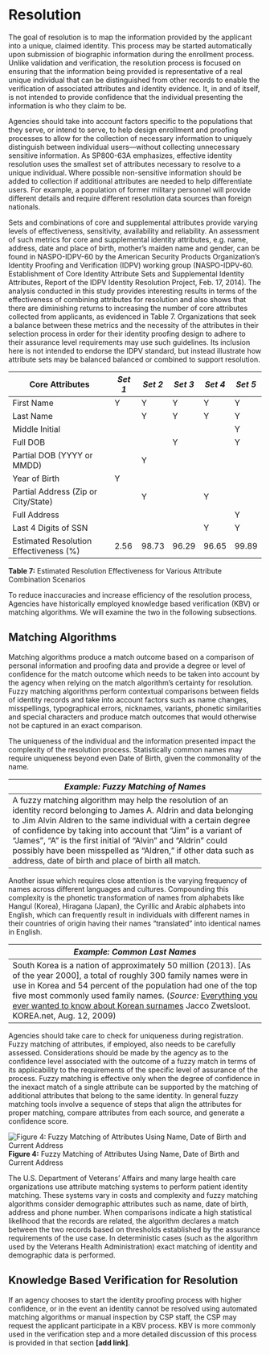 # Resolution

The goal of resolution is to map the information provided by the applicant into a unique, claimed identity. This process may be started automatically upon submission of biographic information during the enrollment process. Unlike validation and verification, the resolution process is focused on ensuring that the information being provided is representative of a real unique individual that can be distinguished from other records to enable the verification of associated attributes and identity evidence. It, in and of itself, is not intended to provide confidence that the individual presenting the information is who they claim to be.

Agencies should take into account factors specific to the populations that they serve, or intend to serve, to help design enrollment and proofing processes to allow for the collection of necessary information to uniquely distinguish between individual users—without collecting unnecessary sensitive information. As SP800-63A emphasizes, effective identity resolution uses the smallest set of attributes necessary to resolve to a unique individual. Where possible non-sensitive information should be added to collection if additional attributes are needed to help differentiate users. For example, a population of former military personnel will provide different details and require different resolution data sources than foreign nationals.

Sets and combinations of core and supplemental attributes provide varying levels of effectiveness, sensitivity, availability and reliability. An assessment of such metrics for core and supplemental identity attributes, e.g. name, address, date and place of birth, mother’s maiden name and gender, can be found in NASPO-IDPV-60 by the American Security Products Organization’s Identity Proofing and Verification (IDPV) working group (NASPO-IDPV-60. Establishment of Core Identity Attribute Sets and Supplemental Identity Attributes, Report of the IDPV Identity Resolution Project, Feb. 17, 2014). The analysis conducted in this study provides interesting results in terms of the effectiveness of combining attributes for resolution and also shows that there are diminishing returns to increasing the number of core attributes collected from applicants, as evidenced in Table 7. Organizations that seek a balance between these metrics and the necessity of the attributes in their selection process in order for their identity proofing design to adhere to their assurance level requirements may use such guidelines. Its inclusion here is not intended to endorse the IDPV standard, but instead illustrate how attribute sets may be balanced balanced or combined to support resolution. 

| **Core Attributes** | *Set 1* | *Set 2* | *Set 3* | *Set 4* | *Set 5* |
| --- | --- | --- | --- | --- | --- |
| First Name | Y | Y | Y | Y | Y |
| Last Name |  | Y | Y | Y | Y |
| Middle Initial |  |  |  |  | Y |
| Full DOB |  |  | Y |  | Y |
| Partial DOB (YYYY or MMDD) |  | Y |  |  |  |
| Year of Birth | Y |  |  |  |  |
| Partial Address (Zip or City/State) |  | Y |  | Y |  |
| Full Address |  |  |  |  | Y |
| Last 4 Digits of SSN |  |  |  | Y | Y |
| Estimated Resolution Effectiveness (%) | 2.56 | 98.73 | 96.29 | 96.65 | 99.89 |

**Table 7:** Estimated Resolution Effectiveness for Various Attribute Combination Scenarios

To reduce inaccuracies and increase efficiency of the resolution process, Agencies have historically employed knowledge based verification (KBV) or matching algorithms. We will examine the two in the following subsections.

## Matching Algorithms

Matching algorithms produce a match outcome based on a comparison of personal information and proofing data and provide a degree or level of confidence for the match outcome which needs to be taken into account by the agency when relying on the match algorithm’s certainty for resolution. Fuzzy matching algorithms perform contextual comparisons between fields of identity records and take into account factors such as name changes, misspellings, typographical errors, nicknames, variants, phonetic similarities and special characters and produce match outcomes that would otherwise not be captured in an exact comparison.

The uniqueness of the individual and the information presented impact the complexity of the resolution process. Statistically common names may require uniqueness beyond even Date of Birth, given the commonality of the name. 

| ***Example: Fuzzy Matching of Names*** |
| --- |
| A fuzzy matching algorithm may help the resolution of an identity record belonging to James A. Aldrin and data belonging to Jim Alvin Aldren to the same individual with a certain degree of confidence by taking into account that “Jim” is a variant of “James”, “A” is the first initial of “Alvin” and “Aldrin” could possibly have been misspelled as “Aldren,” if other data such as address, date of birth and place of birth all match. |

Another issue which requires close attention is the varying frequency of names across different languages and cultures. Compounding this complexity is the phonetic transformation of names from alphabets like Hangul (Korea), Hiragana (Japan), the Cyrillic and Arabic alphabets into English, which can frequently result in individuals with different names in their countries of origin having their names “translated” into identical names in English. 

| ***Example: Common Last Names*** |
| --- |
| South Korea is a nation of approximately 50 million (2013). [As of the year 2000], a total of roughly 300 family names were in use in Korea and 54 percent of the population had one of the top five most commonly used family names. (*Source:* [Everything you ever wanted to know about Korean surnames](http://www.korea.net/NewsFocus/Culture/view?articleId=75090) Jacco Zwetsloot. KOREA.net, Aug. 12, 2009) |

Agencies should take care to check for uniqueness during registration. Fuzzy matching of attributes, if employed, also needs to be carefully assessed. Considerations should be made by the agency as to the confidence level associated with the outcome of a fuzzy match in terms of its applicability to the requirements of the specific level of assurance of the process. Fuzzy matching is effective only when the degree of confidence in the inexact match of a single attribute can be supported by the matching of additional attributes that belong to the same identity. In general fuzzy matching tools involve a sequence of steps that align the attributes for proper matching, compare attributes from each source, and generate a confidence score.

![Figure 4: Fuzzy Matching of Attributes Using Name, Date of Birth and Current Address](media/figure-4-fuzzy-matching.png)
**Figure 4:** Fuzzy Matching of Attributes Using Name, Date of Birth and Current Address

The U.S. Department of Veterans’ Affairs and many large health care organizations use attribute matching systems to perform patient identity matching. These systems vary in costs and complexity and fuzzy matching algorithms consider demographic attributes such as name, date of birth, address and phone number. When comparisons indicate a high statistical likelihood that the records are related, the algorithm declares a match between the two records based on thresholds established by the assurance requirements of the use case. In deterministic cases (such as the algorithm used by the Veterans Health Administration) exact matching of identity and demographic data is performed. 

## Knowledge Based Verification for Resolution
If an agency chooses to start the identity proofing process with higher confidence, or in the event an identity cannot be resolved using automated matching algorithms or manual inspection by CSP staff, the CSP may request the applicant participate in a KBV process. KBV is more commonly used in the verification step and a more detailed discussion of this process is provided in that section **[add link]**.
